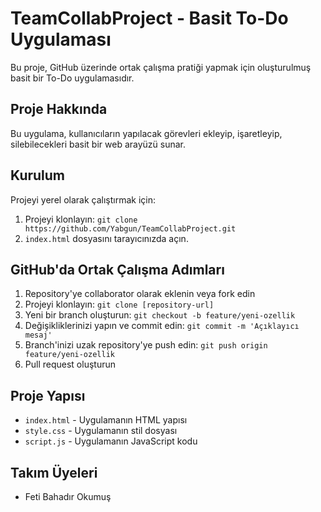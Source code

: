 # TeamCollabProject - Basit To-Do Uygulaması

Bu proje, GitHub üzerinde ortak çalışma pratiği yapmak için oluşturulmuş basit bir To-Do uygulamasıdır.

## Proje Hakkında
Bu uygulama, kullanıcıların yapılacak görevleri ekleyip, işaretleyip, silebilecekleri basit bir web arayüzü sunar.

## Kurulum
Projeyi yerel olarak çalıştırmak için:
1. Projeyi klonlayın: `git clone https://github.com/Yabgun/TeamCollabProject.git`
2. `index.html` dosyasını tarayıcınızda açın.

## GitHub'da Ortak Çalışma Adımları
1. Repository'ye collaborator olarak eklenin veya fork edin
2. Projeyi klonlayın: `git clone [repository-url]`
3. Yeni bir branch oluşturun: `git checkout -b feature/yeni-ozellik`
4. Değişikliklerinizi yapın ve commit edin: `git commit -m 'Açıklayıcı mesaj'`
5. Branch'inizi uzak repository'ye push edin: `git push origin feature/yeni-ozellik`
6. Pull request oluşturun

## Proje Yapısı
- `index.html` - Uygulamanın HTML yapısı
- `style.css` - Uygulamanın stil dosyası
- `script.js` - Uygulamanın JavaScript kodu

## Takım Üyeleri
- Feti Bahadır Okumuş
